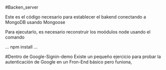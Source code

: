 #Backen_server

Este es el código necesario para establecer el bakend
conectando a MongoDB usando Mongoose

Para ejecutarlo, es necesario reconstruir los moódulos  node usando el comando

...
npm install
...

#Dentro de Google-Signin-demo
Existe un pequeño ejercicio para probar la
autenticación de Google en un Fron-End básico
pero funiona,